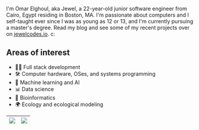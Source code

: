 I'm Omar Elghoul, aka Jewel, a 22-year-old junior software engineer from Cairo, Egypt residing in Boston, MA. I'm passionate about computers and I self-taught ever since I was as young as 12 or 13, and I'm currently pursuing a master's degree. Read my blog and see some of my recent projects over on [jewelcodes.io](https://jewelcodes.io/). c:

## Areas of interest
* 👨‍💻 Full stack development
* 🛠️ Computer hardware, OSes, and systems programming
* 🧠 Machine learning and AI
* 📊 Data science
* 🧬 Bioinformatics
* 🌍 Ecology and ecological modeling

| <a href="#"><img src="https://github-readme-stats.vercel.app/api?username=jewelcodes&show_icons=true&theme=transparent&hide=prs,contribs&hide_border=true"></a> | <a href="#"><img src="https://github-readme-stats.vercel.app/api/top-langs/?username=jewelcodes&theme=transparent&layout=compact&hide_border=true&size_weight=1&count_weight=0.8"></a> |
| ----------- | ----------- |
